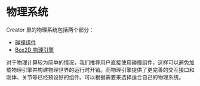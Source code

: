 # 物理系统

Creator 里的物理系统包括两个部分：

- [碰撞组件](collision/index.md)
- [Box2D 物理引擎](physics/index.md)

对于物理计算较为简单的情况，我们推荐用户直接使用碰撞组件，这样可以避免加载物理引擎并构建物理世界的运行时开销。而物理引擎提供了更完善的交互接口和刚体、关节等已经预设好的组件。可以根据需要来选择适合自己的物理系统。